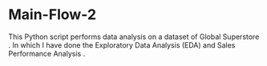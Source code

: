 # Main-Flow-2
This Python script performs data analysis on a dataset of Global Superstore . In which I have done the Exploratory Data Analysis (EDA) and Sales Performance Analysis .
